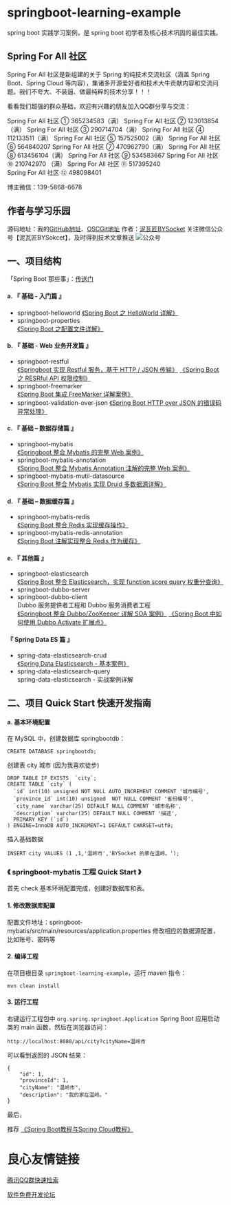 # springboot-learning-example
spring boot 实践学习案例，是 spring boot 初学者及核心技术巩固的最佳实践。

## Spring For All 社区
Spring For All 社区是新组建的关于 Spring 的纯技术交流社区（涵盖 Spring Boot、Spring Cloud 等内容），集诸多开源爱好者和技术大牛贡献内容和交流问题。我们不夸大、不装逼、做最纯粹的技术分享！！！

看看我们超强的群众基础，欢迎有兴趣的朋友加入QQ群分享与交流：

Spring For All 社区 ① 365234583（满） 
Spring For All 社区 ② 123013854（满） 
Spring For All 社区 ③ 290714704（满） 
Spring For All 社区 ④ 112133511（满） 
Spring For All 社区 ⑤ 157525002（满） 
Spring For All 社区 ⑥ 564840207 
Spring For All 社区 ⑦ 470962790（满） 
Spring For All 社区 ⑧ 613456104（满） 
Spring For All 社区 ⑨ 534583667 
Spring For All 社区 ⑩ 210742970 （满） 
Spring For All 社区 ⑪ 517395240  
Spring For All 社区 ⑫ 498098401  

博主微信：139-5868-6678

## 作者与学习乐园
源码地址：我的[GitHub地址](https://github.com/JeffLi1993 "GitHub")、[OSCGit地址](https://git.oschina.net/jeff1993/springboot-learning-example "OSCGit") 
作者：[泥瓦匠BYSocket](http://www.bysocket.com/ "泥瓦匠BYSocket") 
关注微信公众号【泥瓦匠BYSokcet】，及时得到技术文章推送 
![公众号](http://www.bysocket.com/wp-content/uploads/2017/01/qrcode_for_gh_cd421e7eb7d6_430.jpg)


## 一、项目结构
「Spring Boot 那些事」：[传送门](http://www.bysocket.com/?page_id=1639 "Spring Boot 那些事") 

#### a. 『 基础 - 入门篇 』
- springboot-helloworld 
 [《Spring Boot 之 HelloWorld 详解》](http://www.bysocket.com/?p=1124 "Spring Boot 之 HelloWorld详解") 
- springboot-properties  
 [《Spring Boot 之配置文件详解》](http://www.bysocket.com/?p=1786 "Spring Boot 之配置文件详解") 

#### b. 『 基础 - Web 业务开发篇 』
- springboot-restful  
 [《Springboot 实现 Restful 服务，基于 HTTP / JSON 传输》](http://www.bysocket.com/?p=1627 "Springboot 实现 Restful 服务，基于 HTTP / JSON 传输") 
 [《Spring Boot 之 RESRful API 权限控制》](http://www.bysocket.com/?p=1080 "Spring Boot 之 RESRful API 权限控制") 
- springboot-freemarker  
[《Spring Boot 集成 FreeMarker 详解案例》](http://www.bysocket.com/?p=1666 "Spring Boot 集成 FreeMarker 详解案例") 
- springboot-validation-over-json
[《Spring Boot HTTP over JSON 的错误码异常处理》](http://www.bysocket.com/?p=1692 "Spring Boot HTTP over JSON 的错误码异常处理") 


#### c. 『 基础 – 数据存储篇 』
- springboot-mybatis  
 [《Springboot 整合 Mybatis 的完整 Web 案例》](http://www.bysocket.com/?p=1610 "Springboot 整合 Mybatis 的完整 Web 案例") 
- springboot-mybatis-annotation  
 [《Spring Boot 整合 Mybatis Annotation 注解的完整 Web 案例》](http://www.bysocket.com/?p=1811 "Spring Boot 整合 Mybatis Annotation 注解的完整 Web 案例") 
- springboot-mybatis-mutil-datasource  
 [《Spring Boot 整合 Mybatis 实现 Druid 多数据源详解》](http://www.bysocket.com/?p=1712 "Spring Boot 整合 Mybatis 实现 Druid 多数据源详解") 


#### d. 『 基础 – 数据缓存篇 』
- springboot-mybatis-redis  
 [《Spring Boot 整合 Redis 实现缓存操作》](http://www.bysocket.com/?p=1712 "Spring Boot 整合 Mybatis 实现 Druid 多数据源详解") 
- springboot-mybatis-redis-annotation  
 [《Spring Boot 注解实现整合 Redis 作为缓存》](http://www.bysocket.com/?p=1712 "Spring Boot 整合 Mybatis 实现 Druid 多数据源详解") 

#### e. 『 其他篇 』
- springboot-elasticsearch  
 [《Spring Boot 整合 Elasticsearch，实现 function score query 权重分查询》](http://www.bysocket.com/?p=1829 "Spring Boot 整合 Elasticsearch，实现 function score query 权重分查询") 
- springboot-dubbo-server  
- springboot-dubbo-client  
Dubbo 服务提供者工程和 Dubbo 服务消费者工程  
 [《Springboot 整合 Dubbo/ZooKeeper 详解 SOA 案例》](http://www.bysocket.com/?p=1681 "Springboot 整合 Dubbo/ZooKeeper 详解 SOA 案例") 
 [《Spring Boot 中如何使用 Dubbo Activate 扩展点》](http://www.bysocket.com/?p=1782 "Spring Boot 中如何使用 Dubbo Activate 扩展点") 


#### 『 Spring Data ES 篇 』
- spring-data-elasticsearch-crud  
 [《Spring Data Elasticsearch - 基本案例》](http://spring4all.com/article/70 "Spring Data Elasticsearch - 基本案例") 
- spring-data-elasticsearch-query  
spring-data-elasticsearch - 实战案例详解

## 二、项目 Quick Start 快速开发指南
#### a. 基本环境配置
在 MySQL 中，创建数据库 springbootdb：
````
CREATE DATABASE springbootdb;
````
创建表 city 城市 (因为我喜欢徒步)
````
DROP TABLE IF EXISTS  `city`;
CREATE TABLE `city` (
  `id` int(10) unsigned NOT NULL AUTO_INCREMENT COMMENT '城市编号',
  `province_id` int(10) unsigned  NOT NULL COMMENT '省份编号',
  `city_name` varchar(25) DEFAULT NULL COMMENT '城市名称',
  `description` varchar(25) DEFAULT NULL COMMENT '描述',
  PRIMARY KEY (`id`)
) ENGINE=InnoDB AUTO_INCREMENT=1 DEFAULT CHARSET=utf8;
````
插入基础数据
````
INSERT city VALUES (1 ,1,'温岭市','BYSocket 的家在温岭。');
````
  
 
### 《 springboot-mybatis 工程 Quick Start 》
首先 check 基本环境配置完成，创建好数据库和表。

#### 1. 修改数据库配置
配置文件地址：springboot-mybatis/src/main/resources/application.properties
修改相应的数据源配置，比如账号、密码等

#### 2. 编译工程
在项目根目录 `springboot-learning-example`，运行 maven 指令：
````
mvn clean install
````
#### 3. 运行工程
右键运行工程包中 `org.spring.springboot.Application` Spring Boot 应用启动类的 main 函数，然后在浏览器访问：
`````
http://localhost:8080/api/city?cityName=温岭市
`````
可以看到返回的 JSON 结果：
````
{
    "id": 1,
    "provinceId": 1,
    "cityName": "温岭市",
    "description": "我的家在温岭。"
}
````
最后， 

推荐
 [《Spring Boot教程与Spring Cloud教程》](https://git.oschina.net/didispace/SpringBoot-Learning "Spring Boot教程与Spring Cloud教程") 


 # 良心友情链接

[腾讯QQ群快速检索](http://u.720life.cn/s/8cf73f7c)

[软件免费开发论坛](http://u.720life.cn/s/bbb01dc0)